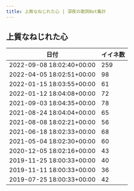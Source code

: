 ```yaml
---
title: 上質なねじれた心 | 深夜の歌詞Bot集計
---
```

## 上質なねじれた心

|日付|イイネ数|
|-|-|
|2022-09-08 18:02:40+00:00|259|
|2022-04-05 18:02:51+00:00|98|
|2022-01-15 18:03:55+00:00|61|
|2022-01-12 18:04:08+00:00|72|
|2021-09-03 18:04:35+00:00|78|
|2021-08-24 18:04:04+00:00|65|
|2021-08-08 18:02:21+00:00|56|
|2021-06-18 18:02:33+00:00|68|
|2021-05-04 18:02:30+00:00|60|
|2020-12-05 18:02:16+00:00|43|
|2019-11-25 18:00:33+00:00|40|
|2019-11-11 18:00:33+00:00|36|
|2019-07-25 18:00:33+00:00|42|
